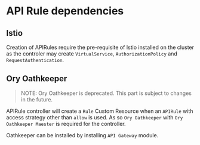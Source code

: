 # API Rule dependencies

## Istio

Creation of APIRules require the pre-requisite of Istio installed on the cluster as the controler may create `VirtualService`, `AuthorizationPolicy` and `RequestAuthentication`.

## Ory Oathkeeper

> NOTE: Ory Oathkeeper is deprecated. This part is subject to changes in the future.

APIRule controller will create a `Rule` Custom Resource when an `APIRule` with access strategy other than `allow` is used. As so `Ory Oathkeeper` with `Ory Oathkeeper Maester` is required for the controller.

Oathkeeper can be installed by installing `API Gateway` module.
